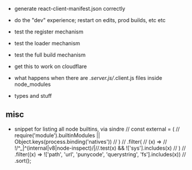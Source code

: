- generate react-client-manifest.json correctly 

- do the "dev" experience; restart on edits, prod builds, etc etc  

- test the register mechanism 
- test the loader mechanism 
- test the full build mechanism 

- get this to work on cloudflare 

- what happens when there are *.server.js/*.client.js files inside node_modules

- types and stuff 


misc
---

- snippet for listing all node builtins, via sindre 
// const external = (
//   require('module').builtinModules || Object.keys(process.binding('natives'))
// )
//   .filter(
//     (x) =>
//       !/^_|^(internal|v8|node-inspect)\/|\//.test(x) && !['sys'].includes(x)
//   )
//   .filter((x) => !['path', 'url', 'punycode', 'querystring', 'fs'].includes(x))
//   .sort();
